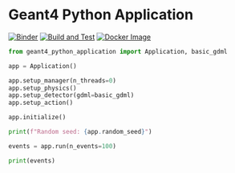 # Geant4 Python Application

[![Binder](https://mybinder.org/badge_logo.svg)](https://mybinder.org/v2/gh/lobis/geant4-python-application/HEAD)
[![Build and Test](https://github.com/lobis/geant4-python-application/actions/workflows/test.yml/badge.svg)](https://github.com/lobis/geant4-python-application/actions/workflows/test.yml)
[![Docker Image](https://github.com/lobis/geant4-python-application/actions/workflows/docker.yml/badge.svg)](https://github.com/lobis/geant4-python-application/actions/workflows/docker.yml)

```python
from geant4_python_application import Application, basic_gdml

app = Application()

app.setup_manager(n_threads=0)
app.setup_physics()
app.setup_detector(gdml=basic_gdml)
app.setup_action()

app.initialize()

print(f"Random seed: {app.random_seed}")

events = app.run(n_events=100)

print(events)
```
